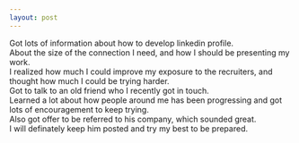 ```yaml
---
layout: post
---
```


Got lots of information about how to develop linkedin profile.  
About the size of the connection I need, and how I should be presenting my work.  
I realized how much I could improve my exposure to the recruiters, and thought how much I could be trying harder.  
Got to talk to an old friend who I recently got in touch.  
Learned a lot about how people around me has been progressing and got lots of encouragement to keep trying.  
Also got offer to be referred to his company, which sounded great.  
I will definately keep him posted and try my best to be prepared.  